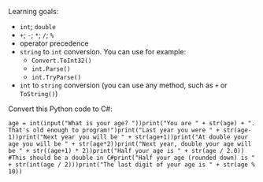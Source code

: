 Learning goals:

- `int`; `double`
- `+`; `-`; `*`; `/`; `%`
- operator precedence
- `string` to `int` conversion. You can use for example:
    - `Convert.ToInt32()`
    - `int.Parse()`
    - `int.TryParse()`
- `int` to `string` conversion (you can use any method, such as `+` or `ToString()`)

Convert this Python code to C#:

```
age = int(input("What is your age? "))print("You are " + str(age) + ". That's old enough to program!")print("Last year you were " + str(age-1))print("Next year you will be " + str(age+1))print("At double your age you will be " + str(age*2))print("Next year, double your age will be " + str((age+1) * 2))print("Half your age is " + str(age / 2.0)) #This should be a double in C#print("Half your age (rounded down) is " + str(int(age / 2)))print("The last digit of your age is " + str(age % 10))
```
